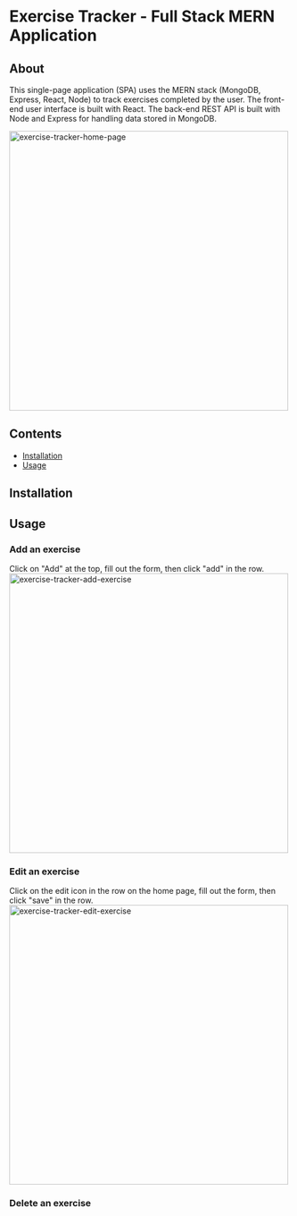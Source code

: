 # Exercise Tracker - Full Stack MERN Application

## About 
This single-page application (SPA) uses the MERN stack (MongoDB, Express, React, Node) to track exercises completed by the user. The front-end user interface is built with React. The back-end REST API is built with Node and Express for handling data stored in MongoDB. 

<img src="https://github.com/Richelle-T/exercise-tracker/assets/116057301/a0fe95f8-b205-42ed-aa66-2f7b969fe23e" alt="exercise-tracker-home-page" width="500">

## Contents
- [Installation](#installation)
- [Usage](#usage)

## Installation


## Usage
### Add an exercise
Click on "Add" at the top, fill out the form, then click "add" in the row.
<img src="https://github.com/Richelle-T/exercise-tracker/assets/116057301/31516405-0689-4def-ad65-4b58b10274c5" alt="exercise-tracker-add-exercise" width="500">

### Edit an exercise
Click on the edit icon in the row on the home page, fill out the form, then click "save" in the row. 
<img src="https://github.com/Richelle-T/exercise-tracker/assets/116057301/cfea3850-6d05-47d9-a190-91d5aa720f1a" alt="exercise-tracker-edit-exercise" width="500">

### Delete an exercise 

